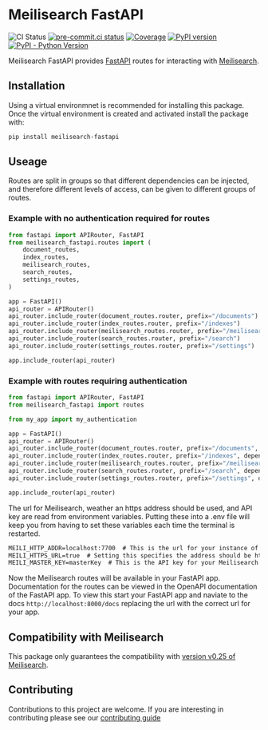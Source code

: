 # Meilisearch FastAPI

![CI Status](https://github.com/sanders41/meilisearch-fastapi/workflows/CI/badge.svg?branch=main&event=push)
[![pre-commit.ci status](https://results.pre-commit.ci/badge/github/sanders41/meilisearch-fastapi/main.svg)](https://results.pre-commit.ci/latest/github/sanders41/meilisearch-fastapi/main)
[![Coverage](https://codecov.io/gh/sanders41/meilisearch-fastapi/branch/main/graphs/badge.svg?branch=main)](https://codecov.io/gh/sanders41/meilisearch-fastapi)
[![PyPI version](https://badge.fury.io/py/meilisearch-fastapi.svg)](https://badge.fury.io/py/meilisearch-fastapi)
[![PyPI - Python Version](https://img.shields.io/pypi/pyversions/meilisearch-fastapi?color=5cc141)](https://github.com/sanders41/meilisearch-fastapi)

Meilisearch FastAPI provides [FastAPI](https://fastapi.tiangolo.com/) routes for interacting with [Meilisearch](https://www.meilisearch.com/).

## Installation

Using a virtual environmnet is recommended for installing this package. Once the virtual environment is created and activated install the package with:

```sh
pip install meilisearch-fastapi
```

## Useage

Routes are split in groups so that different dependencies can be injected, and therefore different levels of access, can be given to different groups of routes.

### Example with no authentication required for routes

```py
from fastapi import APIRouter, FastAPI
from meilisearch_fastapi.routes import (
    document_routes,
    index_routes,
    meilisearch_routes,
    search_routes,
    settings_routes,
)

app = FastAPI()
api_router = APIRouter()
api_router.include_router(document_routes.router, prefix="/documents")
api_router.include_router(index_routes.router, prefix="/indexes")
api_router.include_router(meilisearch_routes.router, prefix="/meilisearch")
api_router.include_router(search_routes.router, prefix="/search")
api_router.include_router(settings_routes.router, prefix="/settings")

app.include_router(api_router)
```

### Example with routes requiring authentication

```py
from fastapi import APIRouter, FastAPI
from meilisearch_fastapi import routes

from my_app import my_authentication

app = FastAPI()
api_router = APIRouter()
api_router.include_router(document_routes.router, prefix="/documents", dependeincies=[Depends(my_authentication)])
api_router.include_router(index_routes.router, prefix="/indexes", dependeincies=[Depends(my_authentication)])
api_router.include_router(meilisearch_routes.router, prefix="/meilisearch", dependeincies=[Depends(my_authentication)])
api_router.include_router(search_routes.router, prefix="/search", dependeincies=[Depends(my_authentication)])
api_router.include_router(settings_routes.router, prefix="/settings", dependeincies=[Depends(my_authentication)])

app.include_router(api_router)
```

The url for Meilisearch, weather an https address should be used, and API key are read from
environment variables. Putting these into a .env file will keep you from having to set these
variables each time the terminal is restarted.

```txt
MEILI_HTTP_ADDR=localhost:7700  # This is the url for your instance of Meilisearch
MEILI_HTTPS_URL=true  # Setting this specifies the address should be https://. If false or not included the address will be http://
MEILI_MASTER_KEY=masterKey  # This is the API key for your Meilisearch instance
```

Now the Meilisearch routes will be available in your FastAPI app. Documentation for the routes can be viewed in the OpenAPI documentation of the FastAPI app. To view this start your FastAPI app and naviate to the docs `http://localhost:8000/docs` replacing the url with the correct url for your app.

## Compatibility with Meilisearch

This package only guarantees the compatibility with [version v0.25 of Meilisearch](https://github.com/meilisearch/meilisearch/releases/tag/v0.25.0).

## Contributing

Contributions to this project are welcome. If you are interesting in contributing please see our [contributing guide](CONTRIBUTING.md)
